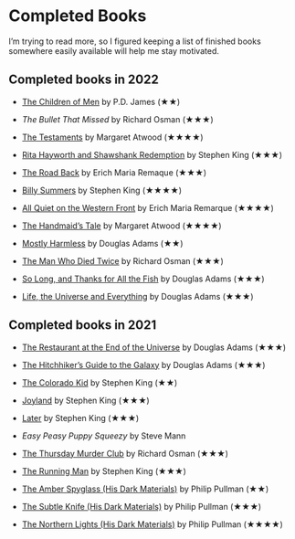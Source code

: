 <!---
  # This file is distributed under the Creative Commons Attribution 4.0
  # International License. To view a copy of this license, please visit
  # <http://creativecommons.org/licenses/by/4.0/>.

  collections:
    - 'notes'
    - 'reading'
  twigTemplate: .templates/base-note.html.twig
--->

Completed Books
===============

I’m trying to read more, so I figured keeping a list of finished books
somewhere easily available will help me stay motivated.


## Completed books in 2022

- [The Children of Men][] by P.D. James (★★)
- *The Bullet That Missed* by Richard Osman (★★★)
- [The Testaments][] by Margaret Atwood (★★★★)
- [Rita Hayworth and Shawshank Redemption][] by Stephen King (★★★)
- [The Road Back][] by Erich Maria Remaque (★★★)
- [Billy Summers][] by Stephen King (★★★★)
- [All Quiet on the Western Front][] by Erich Maria Remarque (★★★★)
- [The Handmaid’s Tale][] by Margaret Atwood (★★★★)
- [Mostly Harmless][] by Douglas Adams (★★)
- [The Man Who Died Twice][] by Richard Osman (★★★)
- [So Long, and Thanks for All the Fish][] by Douglas Adams (★★★)
- [Life, the Universe and Everything][] by Douglas Adams (★★★)

  [The Children of Men]: <https://en.wikipedia.org/wiki/The_Children_of_Men>
  [The Testaments]: <https://en.wikipedia.org/wiki/The_Testaments>
  [Rita Hayworth and Shawshank Redemption]: <https://en.wikipedia.org/wiki/Rita_Hayworth_and_Shawshank_Redemption>
  [The Road Back]: <https://en.wikipedia.org/wiki/The_Road_Back>
  [Billy Summers]: <https://en.wikipedia.org/wiki/Billy_Summers>
  [All Quiet on the Western Front]: <https://en.wikipedia.org/wiki/All_Quiet_on_the_Western_Front>
  [The Handmaid’s Tale]: <https://en.wikipedia.org/wiki/The_Handmaid's_Tale>
  [Mostly Harmless]: <https://en.wikipedia.org/wiki/Mostly_Harmless>
  [The Man Who Died Twice]: <https://en.wikipedia.org/wiki/The_Man_Who_Died_Twice_(novel)>
  [So Long, and Thanks for All the Fish]: <https://en.wikipedia.org/wiki/So_Long,_and_Thanks_for_All_the_Fish>
  [Life, the Universe and Everything]: <https://en.wikipedia.org/wiki/Life,_the_Universe_and_Everything>


## Completed books in 2021

- [The Restaurant at the End of the Universe][] by Douglas Adams (★★★)
- [The Hitchhiker’s Guide to the Galaxy][] by Douglas Adams (★★★)
- [The Colorado Kid][] by Stephen King (★★)
- [Joyland][] by Stephen King (★★★)
- [Later][] by Stephen King (★★★)
- *Easy Peasy Puppy Squeezy* by Steve Mann
- [The Thursday Murder Club][] by Richard Osman (★★★)
- [The Running Man][] by Stephen King (★★★)
- [The Amber Spyglass (His Dark Materials)][] by Philip Pullman (★★)
- [The Subtle Knife (His Dark Materials)][] by Philip Pullman (★★★)
- [The Northern Lights (His Dark Materials)][] by Philip Pullman (★★★★)

  [The Restaurant at the End of the Universe]: <https://en.wikipedia.org/wiki/The_Restaurant_at_the_End_of_the_Universe>
  [The Hitchhiker’s Guide to the Galaxy]: <https://en.wikipedia.org/wiki/The_Hitchhiker%27s_Guide_to_the_Galaxy_(novel)>
  [The Colorado Kid]: <https://en.wikipedia.org/wiki/The_Colorado_Kid>
  [Joyland]: <https://en.wikipedia.org/wiki/Joyland_(King_novel)>
  [Later]: <https://en.wikipedia.org/wiki/Later_(novel)>
  [The Thursday Murder Club]: <https://en.wikipedia.org/wiki/The_Thursday_Murder_Club>
  [The Running Man]: <https://en.wikipedia.org/wiki/The_Running_Man_(novel)>
  [The Amber Spyglass (His Dark Materials)]: <https://en.wikipedia.org/wiki/The_Amber_Spyglass>
  [The Subtle Knife (His Dark Materials)]: <https://en.wikipedia.org/wiki/The_Subtle_Knife>
  [The Northern Lights (His Dark Materials)]: <https://en.wikipedia.org/wiki/Northern_Lights_(Pullman_novel)>
